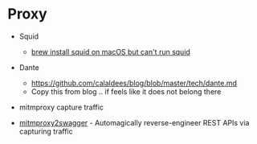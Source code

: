 Proxy
=====

* Squid
    * [brew install squid on macOS but can't run squid](https://serverfault.com/questions/1015769/brew-install-squid-on-macos-but-cant-run-squid)
* Dante
    * https://github.com/calaldees/blog/blob/master/tech/dante.md
    * Copy this from blog .. if feels like it does not belong there

* mitmproxy capture traffic
* [mitmproxy2swagger](https://github.com/alufers/mitmproxy2swagger) - Automagically reverse-engineer REST APIs via capturing traffic
